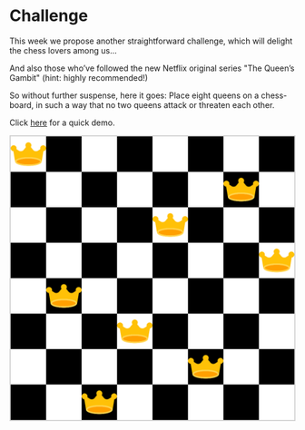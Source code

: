 # Challenge

This week we propose another straightforward challenge, which will delight the chess lovers among us…

And also those who’ve followed the new Netflix original series "The Queen’s Gambit" (hint: highly recommended!)

So without further suspense, here it goes:
Place eight queens on a chess-board, in such a way that no two queens attack or threaten each other.

Click [here](https://codepen.io/mariuspopovici/pen/GRqxVXg) for a quick demo.

![alt text](/img/puzzle.png 'Title')
